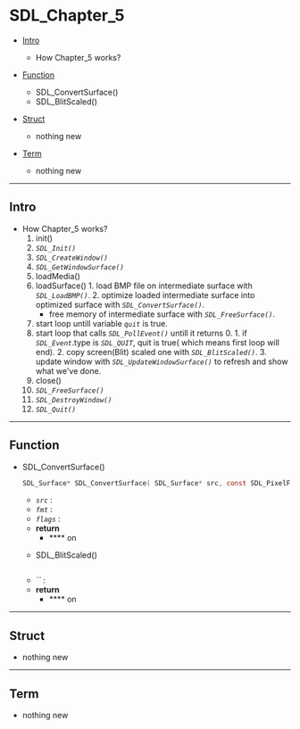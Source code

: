 # SDL_Chapter_5

- [Intro](#intro)
  - How Chapter_5 works?

- [Function](#function)
  - SDL_ConvertSurface()
  - SDL_BlitScaled()

- [Struct](#struct)
  - nothing new

- [Term](#term)
  - nothing new

- - - - - - - - - - - - - - - - - - - - - - - - - - - - - - - - - - - - - - - - - - - - - - - - - - - - - - - - - - - - - - - - - - - - - - - - - - - 

## Intro
    
- How Chapter_5 works?
  1. init()
    1. _`SDL_Init()`_
    2. _`SDL_CreateWindow()`_
    3. _`SDL_GetWindowSurface()`_
  2. loadMedia()
    1. loadSurface()
      1. load BMP file on intermediate surface with _`SDL_LoadBMP()`_.
      2. optimize loaded intermediate surface into optimized surface with _`SDL_ConvertSurface()`_.
        - free memory of intermediate surface with _`SDL_FreeSurface()`_.
  3. start loop untill variable _`quit`_ is true.
    1. start loop that calls _`SDL_PollEvent()`_ untill it returns 0.
      1. if _`SDL_Event`_.type is _`SDL_QUIT`_, quit is true( which means first loop will end).
      2. copy screen(Blit) scaled one with _`SDL_BlitScaled()`_.
      3. update window with _`SDL_UpdateWindowSurface()`_ to refresh and show what we've done.
  4. close()
    1. _`SDL_FreeSurface()`_
    2. _`SDL_DestroyWindow()`_
    3. _`SDL_Quit()`_
    
- - - - - - - - - - - - - - - - - - - - - - - - - - - - - - - - - - - - - - - - - - - - - - - - - - - - - - - - - - - - - - - - - - - - - - - - - - - 

## Function
    
- SDL_ConvertSurface()
  ```C
  SDL_Surface* SDL_ConvertSurface( SDL_Surface* src, const SDL_PixelFormat* fmt, Uint32 flags );
  ```
  - _`src`_ : 
  - _`fmt`_ : 
  - _`flags`_ : 
  - **return**
    - **** on 
  > 
    
    - SDL_BlitScaled()
  ```C
  
  ```
  - _``_ : 
  - **return**
    - **** on 
  > 
    
- - - - - - - - - - - - - - - - - - - - - - - - - - - - - - - - - - - - - - - - - - - - - - - - - - - - - - - - - - - - - - - - - - - - - - - - - - - 

## Struct
    
- nothing new
    
- - - - - - - - - - - - - - - - - - - - - - - - - - - - - - - - - - - - - - - - - - - - - - - - - - - - - - - - - - - - - - - - - - - - - - - - - - - 

## Term
    
- nothing new
    
